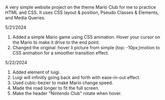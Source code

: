 A very simple website project on the theme Mario Club for me to practice HTML and CSS.
It uses CSS layout & position, Pseudo Classes & Elements, and Media Queries.


5/21/2024

1. Added a simple Mario game using CSS animation. Hover your cursor on the Mario to make it drive to the end point.
2. Changed the original :hover li picture from simple (top: -10px;)motion to CSS animation for a smoother transition effect.

5/22/2024

1. Added element of luigi.
2. Luigi will infinitly going back and forth with ease-in-out effect.
3. Used cubic-bezier to make Mario change speed.
4. Made the road longer to fit the full screen.
5. Make the header "Nintendo Club" rotate when hover.
